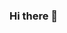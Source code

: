 ### Hi there 👋

<!--
**iamkyoungdong/iamkyoungdong** is a ✨ _special_ ✨ repository because its `README.md` (this file) appears on your GitHub profile.

introduction

Name

visiter's number

most used language

tistory link

my project
-Link1
-Link2

study
-link1
-link2
.
.
.


-->
